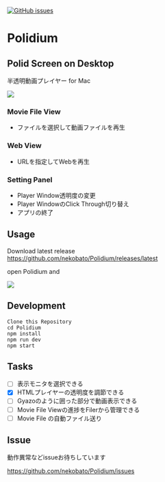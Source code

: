 [![GitHub issues](https://img.shields.io/github/release/nekobato/Polidium.svg)](https://github.com/nekobato/Polidium/release)

# Polidium

## Polid Screen on Desktop

半透明動画プレイヤー for Mac

![](https://gyazo.com/ddd43adbb1524d00fc327d23aba3225b.png)

### Movie File View

- ファイルを選択して動画ファイルを再生

### Web View

- URLを指定してWebを再生

### Setting Panel

- Player Window透明度の変更
- Player WindowのClick Through切り替え
- アプリの終了

## Usage

Download latest release
https://github.com/nekobato/Polidium/releases/latest

open Polidium and

![](https://i.gyazo.com/78f5627278aa867311bbda248655a4d1.gif)

## Development

```
Clone this Repository
cd Polidium
npm install
npm run dev
npm start
```

##

## Tasks

- [ ] 表示モニタを選択できる
- [x] HTMLプレイヤーの透明度を調節できる
- [ ] Gyazoのように囲った部分で動画表示できる
- [ ] Movie File Viewの進捗をFilerから管理できる
- [ ] Movie File の自動ファイル送り

## Issue

動作異常などissueお待ちしています

https://github.com/nekobato/Polidium/issues
